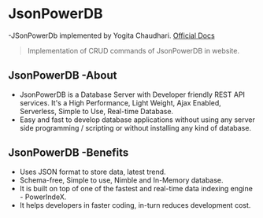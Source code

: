 # JsonPowerDB
-JSonPowerDb implemented by Yogita Chaudhari. 
[Official Docs](http://login2explore.com/jpdb/docs.html)
> Implementation of CRUD commands of JsonPowerDB in website.

## JsonPowerDB -About
- JsonPowerDB is a Database Server with Developer friendly REST API services. It's a High Performance, Light Weight, Ajax Enabled, Serverless, Simple to Use, Real-time Database.
- Easy and fast to develop database applications without using any server side programming / scripting or without installing any kind of database.

## JsonPowerDB -Benefits
- Uses JSON format to store data, latest trend.
- Schema-free, Simple to use, Nimble and In-Memory database.
- It is built on top of one of the fastest and real-time data indexing engine - PowerIndeX.
- It helps developers in faster coding, in-turn reduces development cost.

